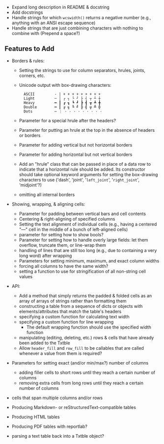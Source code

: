 - Expand long description in README & docstring
- Add docstrings
- Handle strings for which `wcswidth()` returns a negative number (e.g.,
  anything with an ANSI escape sequence)
- Handle strings that are just combining characters with nothing to combine
  with (Prepend a space?)

Features to Add
---------------
- Borders & rules:
    - Setting the strings to use for column separators, hrules, joints,
      corners, etc.
    - Unicode output with box-drawing characters:

            ASCII         - | + + + + + + + + +
            Light         ─ │ ┌ ┐ └ ┘ ├ ┤ ┬ ┴ ┼
            Heavy         ━ ┃ ┏ ┓ ┗ ┛ ┣ ┫ ┳ ┻ ╋
            Double        ═ ║ ╔ ╗ ╚ ╝ ╠ ╣ ╦ ╩ ╬
            Dots          ⋯ ⋮ · · · · · · · · ·

    - Parameter for a special hrule after the headers?
    - Parameter for putting an hrule at the top in the absence of headers or
      borders
    - Parameter for adding vertical but not horizontal borders
    - Parameter for adding horizontal but not vertical borders
    - Add an "hrule" class that can be passed in place of a data row to
      indicate that a horizontal rule should be added.  Its constructor should
      take optional keyword arguments for setting the box-drawing characters to
      use ('dash', 'joint', '`left_joint`', '`right_joint`', 'midjoint'?)
    - omitting all internal borders

- Showing, wrapping, & aligning cells:
    - Parameter for padding between vertical bars and cell contents
    - Centering & right-aligning of specified columns
    - Setting the text alignment of individual cells (e.g., having a centered
      "—" cell in the middle of a bunch of left-aligned cells)
    - parameter for setting how to show bools?
    - Parameter for setting how to handle overly large fields: let them
      overflow, truncate them, or line-wrap them
    - handling of lines that are still too long (e.g., due to containing a very
      long word) after wrapping
    - Parameters for setting minimum, maximum, and exact column widths
    - forcing all columns to have the same width?
    - setting a function to use for stringification of all non-string cell
      values

- API:
    - Add a method that simply returns the padded & folded cells as an array of
      arrays of strings rather than formatting them
    - constructing a table from a sequence of dicts or objects with
      elements/attributes that match the table's headers
    - specifying a custom function for calculating text width
    - specifying a custom function for line wrapping
        - The default wrapping function should use the specified width function
    - manipulating (editing, deleting, etc.) rows & cells that have already
      been added to the Txtble
    - Allow `header_fill` and `row_fill` to be callables that are called
      whenever a value from them is required?

- Parameters for setting exact (and/or min/max?) number of columns
    - adding filler cells to short rows until they reach a certain number of
      columns
    - removing extra cells from long rows until they reach a certain number of
      columns
- cells that span multiple columns and/or rows
- Producing Markdown- or reStructuredText-compatible tables
- Producing HTML tables
- Producing PDF tables with reportlab?
- parsing a text table back into a Txtble object?

